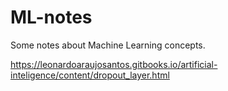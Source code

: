 # ML-notes
Some notes about Machine Learning concepts.

https://leonardoaraujosantos.gitbooks.io/artificial-inteligence/content/dropout_layer.html
